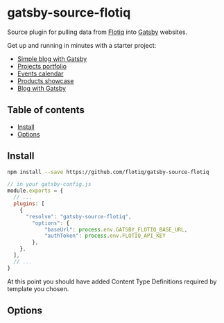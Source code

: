 # gatsby-source-flotiq

Source plugin for pulling data from [Flotiq](http://flotiq.com) into [Gatsby](https://www.gatsbyjs.org/) websites.

Get up and running in minutes with a starter project:
* [Simple blog with Gatsby](https://github.com/flotiq/gatsby-starter-blog)
* [Projects portfolio](https://github.com/flotiq/gatsby-starter-projects)
* [Events calendar](https://github.com/flotiq/gatsby-starter-event-calendar)
* [Products showcase](https://github.com/flotiq/gatsby-starter-products)
* [Blog with Gatsby](https://github.com/flotiq/flotiq-blog)

## Table of contents

- [Install](#install)
- [Options](#options)


## Install

```bash
npm install --save https://github.com/flotiq/gatsby-source-flotiq
```

```js
// in your gatsby-config.js
module.exports = {
  // ...
  plugins: [
    {
      "resolve": "gatsby-source-flotiq",		  
        "options": {
            "baseUrl": process.env.GATSBY_FLOTIQ_BASE_URL,
            "authToken": process.env.FLOTIQ_API_KEY
        },
    },
  ],
  // ...
}
```

At this point you should have added Content Type Definitions required by template you chosen.

## Options
